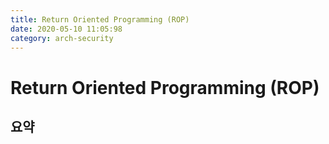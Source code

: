 ```yaml
---
title: Return Oriented Programming (ROP)
date: 2020-05-10 11:05:98
category: arch-security
---
```


# Return Oriented Programming (ROP)

## 요약

